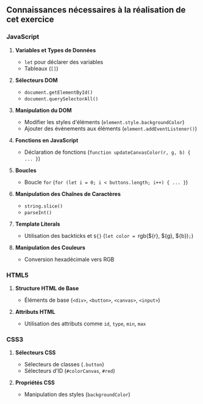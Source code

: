## Connaissances nécessaires à la réalisation de cet exercice

### JavaScript

1. **Variables et Types de Données**
   
   - `let` pour déclarer des variables
   - Tableaux (`[]`)

2. **Sélecteurs DOM**
   
   - `document.getElementById()`
   - `document.querySelectorAll()`

3. **Manipulation du DOM**
   
   - Modifier les styles d'éléments (`element.style.backgroundColor`)
   - Ajouter des événements aux éléments (`element.addEventListener()`)

4. **Fonctions en JavaScript**
   
   - Déclaration de fonctions (`function updateCanvasColor(r, g, b) { ... }`)

5. **Boucles**
   
   - Boucle `for` (`for (let i = 0; i < buttons.length; i++) { ... }`)

6. **Manipulation des Chaînes de Caractères**
   
   - `string.slice()`
   - `parseInt()`

7. **Template Literals**
   
   - Utilisation des backticks et `${}` (`let color = `rgb(${r}, ${g}, ${b})`;`)

8. **Manipulation des Couleurs**
   
   - Conversion hexadécimale vers RGB

### HTML5

1. **Structure HTML de Base**
   
   - Éléments de base (`<div>`, `<button>`, `<canvas>`, `<input>`)

2. **Attributs HTML**
   
   - Utilisation des attributs comme `id`, `type`, `min`, `max`

### CSS3

1. **Sélecteurs CSS**
   
   - Sélecteurs de classes (`.button`)
   - Sélecteurs d'ID (`#colorCanvas`, `#red`)

2. **Propriétés CSS**
   
   - Manipulation des styles (`backgroundColor`)
